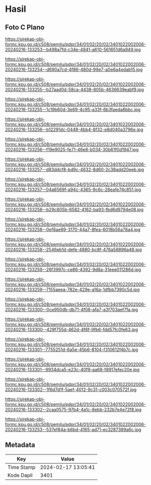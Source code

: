 # Hasil

## Foto C Plano

https://sirekap-obj-formc.kpu.go.id/c508/pemilu/pdpr/34/01/02/20/02/3401022002006-20240216-133253--b498a7fd-c34e-4841-a610-561651d6a949.jpg

https://sirekap-obj-formc.kpu.go.id/c508/pemilu/pdpr/34/01/02/20/02/3401022002006-20240216-133254--d690a7cd-4f86-480d-99e7-a0e6a4edab15.jpg

https://sirekap-obj-formc.kpu.go.id/c508/pemilu/pdpr/34/01/02/20/02/3401022002006-20240216-133255--b27aad0d-58ca-4438-805b-4636639eabf9.jpg

https://sirekap-obj-formc.kpu.go.id/c508/pemilu/pdpr/34/01/02/20/02/3401022002006-20240216-133255--1c19b60d-3e69-4c95-a33f-6b3faeda8bbc.jpg

https://sirekap-obj-formc.kpu.go.id/c508/pemilu/pdpr/34/01/02/20/02/3401022002006-20240216-133256--b12291dc-0448-4bb4-8f32-e8d040a3796e.jpg

https://sirekap-obj-formc.kpu.go.id/c508/pemilu/pdpr/34/01/02/20/02/3401022002006-20240216-133256--f19e9025-fe71-46e8-b034-30b61f0d1947.jpg

https://sirekap-obj-formc.kpu.go.id/c508/pemilu/pdpr/34/01/02/20/02/3401022002006-20240216-133257--d83ddcf8-bd9c-4632-8d60-2c38add20eeb.jpg

https://sirekap-obj-formc.kpu.go.id/c508/pemilu/pdpr/34/01/02/20/02/3401022002006-20240216-133257--04a6569f-a94c-4365-9c6c-28eafe74c851.jpg

https://sirekap-obj-formc.kpu.go.id/c508/pemilu/pdpr/34/01/02/20/02/3401022002006-20240216-133258--b29c805b-6582-4162-ba93-fbd6d9794e08.jpg

https://sirekap-obj-formc.kpu.go.id/c508/pemilu/pdpr/34/01/02/20/02/3401022002006-20240216-133258--0ef8ae69-3170-44a7-8fea-6018b56a78a4.jpg

https://sirekap-obj-formc.kpu.go.id/c508/pemilu/pdpr/34/01/02/20/02/3401022002006-20240216-133258--2546eb1d-defe-4880-bc8f-476a58896a48.jpg

https://sirekap-obj-formc.kpu.go.id/c508/pemilu/pdpr/34/01/02/20/02/3401022002006-20240216-133259--26f3997c-ce86-4392-9d8a-31eee011286d.jpg

https://sirekap-obj-formc.kpu.go.id/c508/pemilu/pdpr/34/01/02/20/02/3401022002006-20240216-133259--7155aeea-782e-429e-a16a-1dfbb7390c5d.jpg

https://sirekap-obj-formc.kpu.go.id/c508/pemilu/pdpr/34/01/02/20/02/3401022002006-20240216-133300--0ce950db-db71-4f08-afa7-a3f703aef7fa.jpg

https://sirekap-obj-formc.kpu.go.id/c508/pemilu/pdpr/34/01/02/20/02/3401022002006-20240216-133300--429f755d-462d-4f6f-9fb6-fdd57fc0fe63.jpg

https://sirekap-obj-formc.kpu.go.id/c508/pemilu/pdpr/34/01/02/20/02/3401022002006-20240216-133301--7755251d-6a5e-45b6-8104-f310612f4b7c.jpg

https://sirekap-obj-formc.kpu.go.id/c508/pemilu/pdpr/34/01/02/20/02/3401022002006-20240216-133301--9934dca5-e23c-40f9-aa68-f8917efec20e.jpg

https://sirekap-obj-formc.kpu.go.id/c508/pemilu/pdpr/34/01/02/20/02/3401022002006-20240216-133302--1f6d7d1f-5aef-4012-9c31-c003c070572f.jpg

https://sirekap-obj-formc.kpu.go.id/c508/pemilu/pdpr/34/01/02/20/02/3401022002006-20240216-133302--2caa0575-97b4-4a1c-8ebb-232b7e4e72f8.jpg

https://sirekap-obj-formc.kpu.go.id/c508/pemilu/pdpr/34/01/02/20/02/3401022002006-20240216-133253--537ef84a-b6bd-4165-ad71-ec3287389a6c.jpg


## Metadata

| Key        | Value               |
| ---------- | ------------------- |
| Time Stamp | 2024-02-17 13:05:41 |
| Kode Dapil | 3401                |



